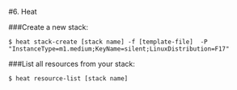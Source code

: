 #6. Heat

###Create a new stack:

`$ heat stack-create [stack name] -f [template-file] 
       -P "InstanceType=m1.medium;KeyName=silent;LinuxDistribution=F17"`

###List all resources from your stack:

`$ heat resource-list [stack name]`



